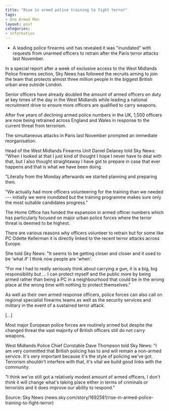 ```yaml
---
title: "Rise in armed police training to fight terror"
tags:
- One Armed Man
layout: post
categories:
- information
---
```


- A leading police firearms unit has revealed it was "inundated" with requests from unarmed officers to retrain after the Paris terror attacks last November.

In a special report after a week of exclusive access to the West Midlands Police firearms section, Sky News has followed the recruits aiming to join the team that protects almost three million people in the biggest British urban area outside London.

Senior officers have already doubled the amount of armed officers on duty at key times of the day in the West Midlands while leading a national recruitment drive to ensure more officers are qualified to carry weapons.

After five years of declining armed police numbers in the UK, 1,500 officers are now being retrained across England and Wales in response to the current threat from terrorism.

The simultaneous attacks in Paris last November prompted an immediate reorganisation.

Head of the West Midlands Firearms Unit Daniel Delaney told Sky News: "When I looked at that I just kind of thought I hope I never have to deal with that, but I also thought straightaway I have got to prepare in case that ever happens and that is what we have been doing.

"Literally from the Monday afterwards we started planning and preparing then.

"We actually had more officers volunteering for the training than we needed --- initially we were inundated but the training programme makes sure only the most suitable candidates progress."

The Home Office has funded the expansion in armed officer numbers which has particularly focused on major urban police forces where the terror threat is deemed to be highest.

There are various reasons why officers volunteer to retrain but for some like PC Odette Kellerman it is directly linked to the recent terror attacks across Europe.

She told Sky News: "It seems to be getting closer and closer and it used to be 'what if' I think now people are 'when'.

"For me I had to really seriously think about carrying a gun, it is a big, big responsibility but ... I can protect myself and the public more by being armed rather than being a PC in a neighbourhood that could be in the wrong place at the wrong time with nothing to protect themselves."

As well as their own armed response officers, police forces can also call on regional specialist firearms teams as well as the security services and military in the event of a sustained terror attack.

\[...\]

Most major European police forces are routinely armed but despite the changed threat the vast majority of British officers still do not carry weapons.

West Midlands Police Chief Constable Dave Thompson told Sky News: "I am very committed that British policing has to and will remain a non-armed service. It's very important because it's the style of policing we've got. Terrorism shouldn't interfere with that, it's vital we build good links with the community.

"I think we've still got a relatively modest amount of armed officers, I don't think it will change what's taking place either in terms of criminals or terrorists and it does improve our ability to respond."

Source: Sky News (news.sky.com/story/1692581/rise-in-armed-police-training-to-fight-terror)
